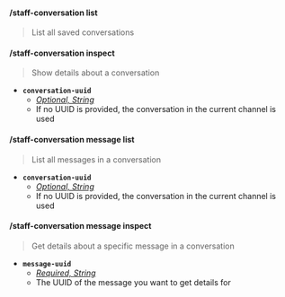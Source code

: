 #### /staff-conversation list
> List all saved conversations

#### /staff-conversation inspect
> Show details about a conversation
- **`conversation-uuid`**
  - *[Optional, String](../reference/Slash%20Commands####String)*
  - If no UUID is provided, the conversation in the current channel is used

#### /staff-conversation message list
> List all messages in a conversation
- **`conversation-uuid`**
  - *[Optional, String](../reference/Slash%20Commands####String)*
  - If no UUID is provided, the conversation in the current channel is used

#### /staff-conversation message inspect
> Get details about a specific message in a conversation
- **`message-uuid`**
  - *[Required, String](../reference/Slash%20Commands####String)*
  - The UUID of the message you want to get details for
